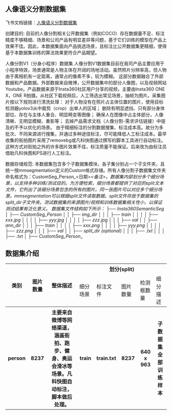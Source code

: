 
## 人像语义分割数据集
飞书文档链接：[人像语义分割数据集 ](https://arashivision.feishu.cn/wiki/wikcnPx3plkKzBfP2PJdrFGZ0Ef)  


创建目的: 目前的人像分割相关公开数据集（例如COCO）存在数据量不足、标注精度不够精细、场景和公司产品有明显差异等问题，基于它们训练的模型在产品上效果不佳。因此，本数据集面向产品挑选场景，且标注比公开数据集更精细，使得基于本数据集训练的算法效果更符合产品期望。

人像分割V1（分身小程序）数据集
人像分割V1数据集目前在我司产品主要应用于小程序特效，场景通常是人物主体在开阔的场地活动。虽然照片分辨率高，但人物由于离相机有一定距离，通常占的像素不多，较为模糊。
这部分数据融合了外部数据和产品数据。外部数据来自微博，公开数据集中的部分人像图，以及视频网站Youtube。产品数据来源于Insta360社区用户分享的视频，主要由Insta360 ONE X，ONE R拍摄。从社区下载视频后，人工筛选出常见场景，抽帧为图片。采集图片按以下规则进行清洗处理：
对于人物没有在照片占主体位置的图片，使用目标检测器yolov3从中裁剪（crop）出单人的区域；
删除有明显遮挡、只有部分身体部位、存在与主体人重合、明显畸变等图像；
确保人在图像中占主体部分，人像清晰、无明显模糊、重影等；
去掉产品需求文档（人像分割-需求评估链接）中提及的不予以优化的场景。
由于精细标注的分割数据搜集、标注成本高。故分为多批次、不同来源进行搜集，并通过多种途径标注，尽可能降低人工标注成本。最早收集的街拍图片采用了removebg或凡科快图通过撰写的脚本工具进行自动标注。这种方式对街拍之外的许多图片效果不佳，标注质量不能保证。后来改为由标注员借助凡科快图和PS进行人工标注。

数据存储规范: 本数据集包含多个子数据集模块，各子集分别占一个子文件夹，且统一按mmsegmentation定义的Custom格式存储。所有人像分割子数据集文件夹命名格式为：CustomSeg_Person_<日期>_<备注>。数据集内部划分多个细分场景，以支持多种训练/测试目的。为方便检索，细分场景都提供了对应的split文本文件，它列出了该细分场景包含的所有的图片。同一张图片可以对应多个细分场景。mmsegmentation可以根据split文件读取数据。split文件存放于数据集的split_dir子文件夹。测试数据集的来源图片/视频和训练数据集相关性小，以保证测试结果有泛化意义。
 数据集文件结构如下所示：
├── Insta360SemanticSeg
│ ├── CustomSeg_Person_<date-1>_<aaa>
│ │ ├── img_dir
│ │ │ ├── train
│ │ │ │ ├── xxx.jpg
│ │ │ │ ├── yyy.jpg
│ │ │ │ ├── zzz.jpg
│ │ │ ├── val
│ │ ├── ann_dir
│ │ │ ├── train
│ │ │ │ ├── xxx.png
│ │ │ │ ├── yyy.png
│ │ │ │ ├── zzz.png
│ │ │ ├── val
│ │ ├── split_dir (optional)
│ │ │ ├── <split-1>.txt
│ │ │ ├── <split-2>.txt
│ ├── CustomSeg_Person_<date-2>_<bbb>

## 数据集介绍

<table>
    <tr>
        <th rowspan="2"> 类别 </th> 
        <th rowspan="2"> 图片数量 </th> 
        <th rowspan="2"> 整体描述 </th> 
        <th colspan="5"> 划分(split) </th>  
    </tr>
    <tr> 
        <td> 细分场景 </td>
        <td> 标注文件 </td>
        <td> 图片数量 </td>
        <td> 检测框数量 </td>
        <td> 细分描述 </td>
    </tr>
    <tr> 
        <th> person  </th>  
        <th> 8237 </th> 
        <th> 主要来自微博等网络渠道，涵盖街拍、跑步、健身、奥运会滑冰等场景。凡科快图自动标注，脚本做后处理。  </th> 
        <th> train  </th> 
        <th> train.txt  </th>  
        <th> 8237 </th> 
        <th> 640 x 963  </th> 
        <th> 子数据集全部训练样本  </th>   
    </tr>
</table>
